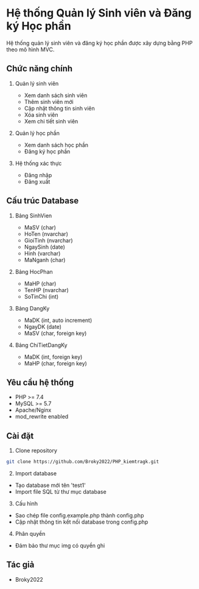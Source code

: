 # Hệ thống Quản lý Sinh viên và Đăng ký Học phần

Hệ thống quản lý sinh viên và đăng ký học phần được xây dựng bằng PHP theo mô hình MVC.

## Chức năng chính

1. Quản lý sinh viên
   - Xem danh sách sinh viên
   - Thêm sinh viên mới
   - Cập nhật thông tin sinh viên
   - Xóa sinh viên
   - Xem chi tiết sinh viên

2. Quản lý học phần
   - Xem danh sách học phần
   - Đăng ký học phần

3. Hệ thống xác thực
   - Đăng nhập
   - Đăng xuất

## Cấu trúc Database

1. Bảng SinhVien
   - MaSV (char)
   - HoTen (nvarchar)
   - GioiTinh (nvarchar)
   - NgaySinh (date)
   - Hinh (varchar)
   - MaNganh (char)

2. Bảng HocPhan
   - MaHP (char)
   - TenHP (nvarchar)
   - SoTinChi (int)

3. Bảng DangKy
   - MaDK (int, auto increment)
   - NgayDK (date)
   - MaSV (char, foreign key)

4. Bảng ChiTietDangKy
   - MaDK (int, foreign key)
   - MaHP (char, foreign key)

## Yêu cầu hệ thống

- PHP >= 7.4
- MySQL >= 5.7
- Apache/Nginx
- mod_rewrite enabled

## Cài đặt

1. Clone repository
```bash
git clone https://github.com/Broky2022/PHP_kiemtragk.git
```

2. Import database
- Tạo database mới tên 'test1'
- Import file SQL từ thư mục database

3. Cấu hình
- Sao chép file config.example.php thành config.php
- Cập nhật thông tin kết nối database trong config.php

4. Phân quyền
- Đảm bảo thư mục img có quyền ghi

## Tác giả

- Broky2022 